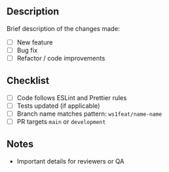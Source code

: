 ## Description

Brief description of the changes made:

- [ ] New feature
- [ ] Bug fix
- [ ] Refactor / code improvements

## Checklist

- [ ] Code follows ESLint and Prettier rules
- [ ] Tests updated (if applicable)
- [ ] Branch name matches pattern: `ws1feat/name-name`
- [ ] PR targets `main` or `development`

## Notes

- Important details for reviewers or QA
